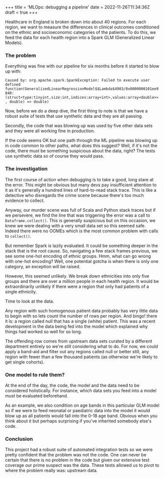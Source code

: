+++
title = 'MLOps: debugging a pipeline'
date = 2022-11-26T11:34:36Z
draft = true
+++

Healthcare in England is broken down into about 40 regions. For each region, we want to measure the differences in clinical outcomes conditioned on the ethnic and socioeconomic categories of the patients. To do this, we feed the data for each health region into a Spark GLM (Generalized Linear Models).

### The problem

Everything was fine with our pipeline for six months before it started to blow up with:

`Caused by: org.apache.spark.SparkException: Failed to execute user defined function(GeneralizedLinearRegressionModel$$Lambda$4903/0x0000000101ee9840: (struct<type:tinyint,size:int,indices:array<int>,values:array<double>>, double) => double)`

Now, before we do a deep dive, the first thing to note is that we have a robust suite of tests that use synthetic data and they are all passing. 

Secondly, the code that was blowing up was used by five other data sets and they were all working fine in production.

If the code seems OK but one path through the ML pipeline was blowing up in code common to other paths, what does this suggest? Well, if it's not the code, there must be something suspicious about the data, right? The tests use synthetic data so of course they would pass.

### The investigation

The first course of action when debugging is to take a good, long stare at the error. This might be obvious but many devs pay insufficient attention to it as it's generally a hundred lines of hard-to-read stack trace. This is like a detective who disregards the crime scene because there's too much evidence to collect. 

Anyway, our murder scene was full of Scala and Python stack traces but if we persevere, we find the line that was triggering the error was a call to `Dataframe.collect()`. This is generally suspicious but on this occasion, we knew we were dealing with a very small data set so this seemed safe. Indeed there were no OOMEs which is the most common problem with calls to `collect()`. 

But remember Spark is lazily evaluated. It could be something deeper in the stack that is the root cause. So, navigating a few stack frames previous, we see some one-hot encoding of ethnic groups. Hmm, what can go wrong with one-hot encoding? Well, one potential gotcha is when there is only one category, an exception will be raised.

However, this seemed unlikely. We break down ethnicities into only five groups and there are over a million people in each health region. It would be extraordinarily unlikely if there were a region that only had patients of a single ethnicity. 

Time to look at the data.

Any region with such homogenous patient data probably has very little data to begin with so lets count the number of rows per region. And bingo! there it is: a region called null that has a single (white) patient. This was a recent development in the data being fed into the model which explained why things had worked so well for so long.

The offending row comes from upstream data sets curated by a different department entirely so we're still considering what to do. For now, we could apply a band-aid and filter out any regions called null or better still, any region with fewer than a few thousand patients (as otherwise we're likely to get single cohorts).

### One model to rule them?

At the end of the day, the code, the model and the data need to be considered holistically. For instance, which data sets you feed into a model must be evaluated beforehand. 

As an example, we also condition on age bands in this particular GLM model so if we were to feed neonatal or paediatric data into the model it would blow up as all patients would fall into the 0-18 age band. Obvious when you think about it but perhaps surprising if you've inherited somebody else's code.

### Conclusion

This project had a robust suite of automated integration tests so we were pretty confident that the problem was not the code. One can never be certain that there is no problem in the code but given our extensive test coverage our prime suspect was the data. These tests allowed us to pivot to where the problem really was: upstream data.
